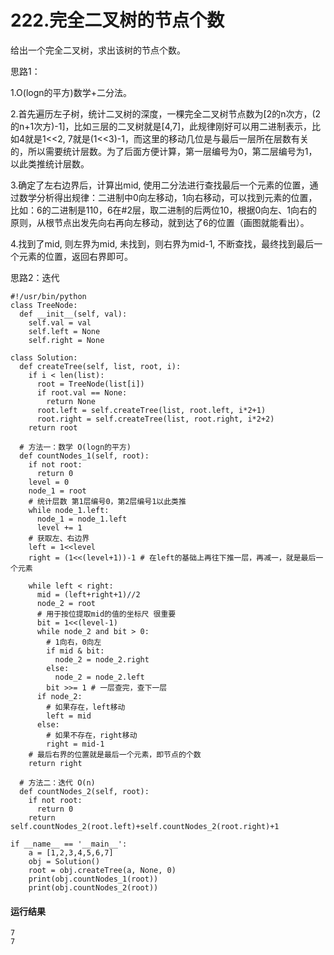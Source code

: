# 222.完全二叉树的节点个数
给出一个完全二叉树，求出该树的节点个数。

思路1：

1.O(logn的平方)数学+二分法。

2.首先遍历左子树，统计二叉树的深度，一棵完全二叉树节点数为[2的n次方，(2的n+1次方)-1]，比如三层的二叉树就是[4,7]，此规律刚好可以用二进制表示，比如4就是1<<2, 7就是(1<<3)-1，而这里的移动几位是与最后一层所在层数有关的，所以需要统计层数。为了后面方便计算，第一层编号为0，第二层编号为1，以此类推统计层数。

3.确定了左右边界后，计算出mid, 使用二分法进行查找最后一个元素的位置，通过数学分析得出规律：二进制中0向左移动，1向右移动，可以找到元素的位置，比如：6的二进制是110，6在#2层，取二进制的后两位10，根据0向左、1向右的原则，从根节点出发先向右再向左移动，就到达了6的位置（画图就能看出）。

4.找到了mid, 则左界为mid, 未找到，则右界为mid-1, 不断查找，最终找到最后一个元素的位置，返回右界即可。

思路2：迭代

    #!/usr/bin/python
    class TreeNode:
      def __init__(self, val):
        self.val = val
        self.left = None
        self.right = None

    class Solution:
      def createTree(self, list, root, i):
        if i < len(list):
          root = TreeNode(list[i])
          if root.val == None:
            return None
          root.left = self.createTree(list, root.left, i*2+1)
          root.right = self.createTree(list, root.right, i*2+2)
        return root

      # 方法一：数学 O(logn的平方)
      def countNodes_1(self, root):
        if not root:
          return 0
        level = 0
        node_1 = root
        # 统计层数 第1层编号0，第2层编号1以此类推
        while node_1.left:
          node_1 = node_1.left
          level += 1
        # 获取左、右边界
        left = 1<<level
        right = (1<<(level+1))-1 # 在left的基础上再往下推一层，再减一，就是最后一个元素

        while left < right:
          mid = (left+right+1)//2
          node_2 = root
          # 用于按位提取mid的值的坐标尺 很重要
          bit = 1<<(level-1)
          while node_2 and bit > 0:
            # 1向右，0向左
            if mid & bit:
              node_2 = node_2.right
            else:
              node_2 = node_2.left
            bit >>= 1 # 一层查完，查下一层
          if node_2:
            # 如果存在，left移动
            left = mid
          else:
            # 如果不存在，right移动
            right = mid-1
        # 最后右界的位置就是最后一个元素，即节点的个数
        return right

      # 方法二：迭代 O(n)
      def countNodes_2(self, root):
        if not root:
          return 0
        return self.countNodes_2(root.left)+self.countNodes_2(root.right)+1

    if __name__ == '__main__':
        a = [1,2,3,4,5,6,7]
        obj = Solution()
        root = obj.createTree(a, None, 0)
        print(obj.countNodes_1(root))
        print(obj.countNodes_2(root))

#### 运行结果
    7
    7
